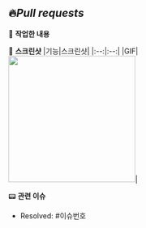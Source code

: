## 🔥*Pull requests*

👷 **작업한 내용**
<!-- 작업한 내용을 적어주세요. -->

📸 **스크린샷**
|기능|스크린샷|
|:--:|:--:|
|GIF|<img src = "" width ="250">|

📟 **관련 이슈**
- Resolved: #이슈번호

